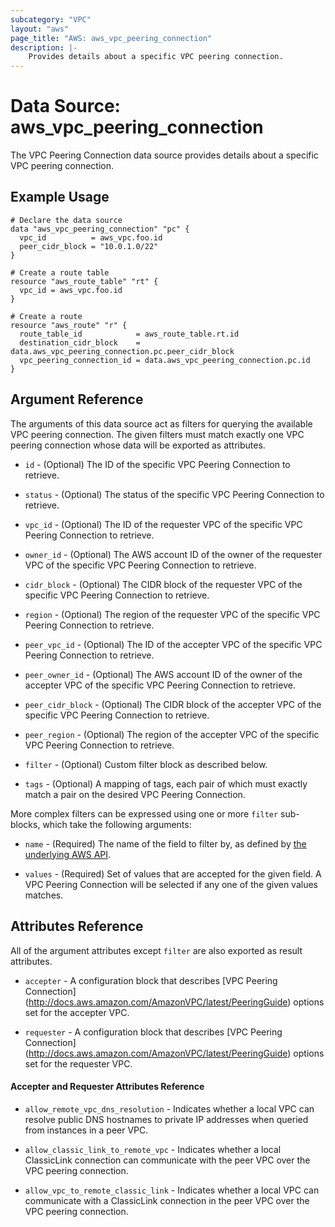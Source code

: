 ```yaml
---
subcategory: "VPC"
layout: "aws"
page_title: "AWS: aws_vpc_peering_connection"
description: |-
    Provides details about a specific VPC peering connection.
---
```


# Data Source: aws_vpc_peering_connection

The VPC Peering Connection data source provides details about
a specific VPC peering connection.

## Example Usage

```hcl
# Declare the data source
data "aws_vpc_peering_connection" "pc" {
  vpc_id          = aws_vpc.foo.id
  peer_cidr_block = "10.0.1.0/22"
}

# Create a route table
resource "aws_route_table" "rt" {
  vpc_id = aws_vpc.foo.id
}

# Create a route
resource "aws_route" "r" {
  route_table_id            = aws_route_table.rt.id
  destination_cidr_block    = data.aws_vpc_peering_connection.pc.peer_cidr_block
  vpc_peering_connection_id = data.aws_vpc_peering_connection.pc.id
}
```

## Argument Reference

The arguments of this data source act as filters for querying the available VPC peering connection.
The given filters must match exactly one VPC peering connection whose data will be exported as attributes.

* `id` - (Optional) The ID of the specific VPC Peering Connection to retrieve.

* `status` - (Optional) The status of the specific VPC Peering Connection to retrieve.

* `vpc_id` - (Optional) The ID of the requester VPC of the specific VPC Peering Connection to retrieve.

* `owner_id` - (Optional) The AWS account ID of the owner of the requester VPC of the specific VPC Peering Connection to retrieve.

* `cidr_block` - (Optional) The CIDR block of the requester VPC of the specific VPC Peering Connection to retrieve.

* `region` - (Optional) The region of the requester VPC of the specific VPC Peering Connection to retrieve.

* `peer_vpc_id` - (Optional) The ID of the accepter VPC of the specific VPC Peering Connection to retrieve.

* `peer_owner_id` - (Optional) The AWS account ID of the owner of the accepter VPC of the specific VPC Peering Connection to retrieve.

* `peer_cidr_block` - (Optional) The CIDR block of the accepter VPC of the specific VPC Peering Connection to retrieve.

* `peer_region` - (Optional) The region of the accepter VPC of the specific VPC Peering Connection to retrieve.

* `filter` - (Optional) Custom filter block as described below.

* `tags` - (Optional) A mapping of tags, each pair of which must exactly match
  a pair on the desired VPC Peering Connection.

More complex filters can be expressed using one or more `filter` sub-blocks,
which take the following arguments:

* `name` - (Required) The name of the field to filter by, as defined by
  [the underlying AWS API](http://docs.aws.amazon.com/AWSEC2/latest/APIReference/API_DescribeVpcPeeringConnections.html).

* `values` - (Required) Set of values that are accepted for the given field.
  A VPC Peering Connection will be selected if any one of the given values matches.

## Attributes Reference

All of the argument attributes except `filter` are also exported as result attributes.

* `accepter` - A configuration block that describes [VPC Peering Connection]
(http://docs.aws.amazon.com/AmazonVPC/latest/PeeringGuide) options set for the accepter VPC.

* `requester` - A configuration block that describes [VPC Peering Connection]
(http://docs.aws.amazon.com/AmazonVPC/latest/PeeringGuide) options set for the requester VPC.

#### Accepter and Requester Attributes Reference

* `allow_remote_vpc_dns_resolution` - Indicates whether a local VPC can resolve public DNS hostnames to
private IP addresses when queried from instances in a peer VPC.

* `allow_classic_link_to_remote_vpc` - Indicates whether a local ClassicLink connection can communicate
with the peer VPC over the VPC peering connection.

* `allow_vpc_to_remote_classic_link` - Indicates whether a local VPC can communicate with a ClassicLink
connection in the peer VPC over the VPC peering connection.
